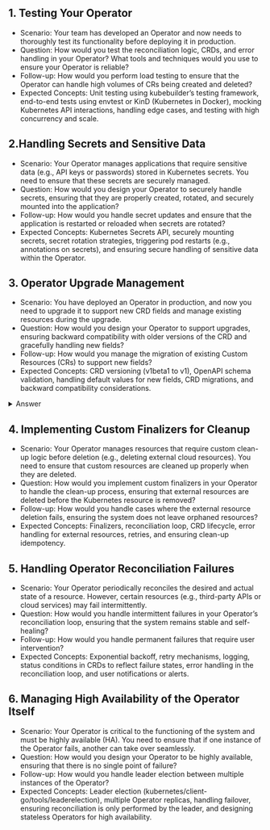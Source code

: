 ## 1. Testing Your Operator
- Scenario: Your team has developed an Operator and now needs to thoroughly test its functionality before deploying it in production.
- Question: How would you test the reconciliation logic, CRDs, and error handling in your Operator? What tools and techniques would you use to ensure your Operator is reliable?
- Follow-up: How would you perform load testing to ensure that the Operator can handle high volumes of CRs being created and deleted?
- Expected Concepts: Unit testing using kubebuilder’s testing framework, end-to-end tests using envtest or KinD (Kubernetes in Docker), mocking Kubernetes API interactions, handling edge cases, and testing with high concurrency and scale.

## 2.Handling Secrets and Sensitive Data
- Scenario: Your Operator manages applications that require sensitive data (e.g., API keys or passwords) stored in Kubernetes secrets. You need to ensure that these secrets are securely managed.
- Question: How would you design your Operator to securely handle secrets, ensuring that they are properly created, rotated, and securely mounted into the application?
- Follow-up: How would you handle secret updates and ensure that the application is restarted or reloaded when secrets are rotated?
- Expected Concepts: Kubernetes Secrets API, securely mounting secrets, secret rotation strategies, triggering pod restarts (e.g., annotations on secrets), and ensuring secure handling of sensitive data within the Operator.

## 3. Operator Upgrade Management
- Scenario: You have deployed an Operator in production, and now you need to upgrade it to support new CRD fields and manage existing resources during the upgrade.
- Question: How would you design your Operator to support upgrades, ensuring backward compatibility with older versions of the CRD and gracefully handling new fields?
- Follow-up: How would you manage the migration of existing Custom Resources (CRs) to support new fields?
- Expected Concepts: CRD versioning (v1beta1 to v1), OpenAPI schema validation, handling default values for new fields, CRD migrations, and backward compatibility considerations.

<details>
  <summary>Answer</summary>

```go
type ConfigMapSyncSpec struct {
	// INSERT ADDITIONAL SPEC FIELDS - desired state of cluster
	// Important: Run "make" to regenerate code after modifying this file

	// Foo is an example field of ConfigMapSync. Edit configmapsync_types.go to remove/update
	SourceNamespace string  json:"sourceNamespace"
	DestinationNamespace string  json:"destinationNamespace"
	ConfigMapName  string  json:"configMapName"
}

// ConfigMapSyncStatus defines the observed state of ConfigMapSync
type ConfigMapSyncStatus struct {
	// INSERT ADDITIONAL STATUS FIELD - define observed state of cluster
	// Important: Run "make" to regenerate code after modifying this file
	LastSyncTime metav1.Time  json:"lastSyncTime"
}

//+kubebuilder:object:root=true
//+kubebuilder:subresource:status

// ConfigMapSync is the Schema for the configmapsyncs API
type ConfigMapSync struct {
	metav1.TypeMeta   json:",inline"
	metav1.ObjectMeta json:"metadata,omitempty"

	Spec   ConfigMapSyncSpec   json:"spec,omitempty"
	Status ConfigMapSyncStatus json:"status,omitempty"
}

//+kubebuilder:object:root=true

// ConfigMapSyncList contains a list of ConfigMapSync
type ConfigMapSyncList struct {
	metav1.TypeMeta json:",inline"
	metav1.ListMeta json:"metadata,omitempty"
	Items           []ConfigMapSync json:"items"
}
```
### Can you give a realtime example of updrading the above CRD 

#### 1.You want to enhance the ConfigMapSync CRD by adding new features, such as:

- Sync Frequency: A new field to control how frequently the sync occurs.
- Sync Strategy: A new field to define whether the sync is "manual" or "automatic."

Here’s how you can perform the upgrade:

```go
type ConfigMapSyncSpec struct {
    SourceNamespace       string  `json:"sourceNamespace"`
    DestinationNamespace  string  `json:"destinationNamespace"`
    ConfigMapName         string  `json:"configMapName"`
    SyncFrequency         string  `json:"syncFrequency,omitempty"`  // New field
    SyncStrategy          string  `json:"syncStrategy,omitempty"`   // New field
}

type ConfigMapSyncStatus struct {
    LastSyncTime  metav1.Time  `json:"lastSyncTime"`
    SyncStatus    string       `json:"syncStatus,omitempty"`  // New field to track sync status
}
```

#### 2. Setting Up the Defaulting Webhook

***In Kubernetes operators built with tools like Kubebuilder, defaulting webhooks are usually implemented as part of a mutating admission webhook. These webhooks intercept requests to create or update Custom Resources (CRs) and apply default values if certain fields are missing. You typically define the defaulting webhook logic in a separate package in your Operator project.***


Inside the webhook/ directory, create a new file like default.go.
Implement the defaulting logic in this file.
Here’s an example for your ConfigMapSync defaulting webhook:

```go
// webhook/default.go
package webhook

import (
    "context"
    "myproject/api/v1" // Adjust to the actual path where your CRD is defined
    "sigs.k8s.io/controller-runtime/pkg/webhook/admission"
)

// DefaultingWebhook handles defaulting logic for ConfigMapSync.
type DefaultingWebhook struct {
    Decoder *admission.Decoder
}

// InjectDecoder injects the admission decoder into the webhook
func (w *DefaultingWebhook) InjectDecoder(d *admission.Decoder) error {
    w.Decoder = d
    return nil
}

// Handle applies default values for ConfigMapSync CRs if fields are missing.
func (w *DefaultingWebhook) Handle(ctx context.Context, req admission.Request) admission.Response {
    configMapSync := &v1.ConfigMapSync{}

    // Decode the incoming request object
    err := w.Decoder.Decode(req, configMapSync)
    if err != nil {
        return admission.Errored(400, err)
    }

    // Apply default values
    if configMapSync.Spec.SyncFrequency == "" {
        configMapSync.Spec.SyncFrequency = "5m" // Default frequency
    }
    if configMapSync.Spec.SyncStrategy == "" {
        configMapSync.Spec.SyncStrategy = "automatic" // Default strategy
    }

    // Marshal the updated object and return the patch response
    marshaledObj, err := json.Marshal(configMapSync)
    if err != nil {
        return admission.Errored(500, err)
    }

    return admission.PatchResponseFromRaw(req.Object.Raw, marshaledObj)
}
```

#### 3. Registering the Webhook

You need to register the defaulting webhook in the main entry point of your Operator (main.go), where you set up the webhook server.

Here’s how you register the webhook:

```go
// main.go
package main

import (
    "flag"
    "os"
    "sigs.k8s.io/controller-runtime/pkg/manager"
    "sigs.k8s.io/controller-runtime/pkg/webhook"
    "myproject/webhook" // Adjust the path
    "myproject/api/v1"
)

func main() {
    // Set up the Manager
    mgr, err := manager.New(ctrl.GetConfigOrDie(), manager.Options{})
    if err != nil {
        os.Exit(1)
    }

    // Set up webhook server
    mgr.GetWebhookServer().Register("/mutate-configmapsync", &webhook.Admission{
        Handler: &webhook.DefaultingWebhook{},
    })

    // Start the manager
    if err := mgr.Start(ctrl.SetupSignalHandler()); err != nil {
        os.Exit(1)
    }
}
```

#### 4. Message Flow for a Defaulting Webhook
##### 1. User (Client) Makes a Request to Create or Update a ConfigMapSync CR
##### 2. API Server Receives the Request

      * The Kubernetes API server receives the request to create/update the ConfigMapSync resource.
      * Before persisting the resource in the etcd database, the API server checks if there are any webhooks configured for the resource (e.g., 
        MutatingWebhookConfiguration for defaulting).

##### 3. API Server Calls the Mutating Admission Webhook
Since you’ve configured a MutatingWebhookConfiguration for ConfigMapSync, the API server calls the defaulting webhook (via an HTTP request) before storing the resource.
The request is sent to the webhook endpoint, defined in the MutatingWebhookConfiguration

##### 4. Webhook Receives the Request and Applies Defaulting Logic

##### 5.  Webhook Responds with the Mutated Resource
After applying the defaults, the webhook sends a response back to the API server with a mutated (modified) version of the ConfigMapSync resource.
The webhook response includes a JSON patch that describes the changes made (i.e., the default values applied).

##### 6. API Server Applies the Defaults
##### 7. API Server Persists the Resource in etcd
  
</details>

## 4. Implementing Custom Finalizers for Cleanup
- Scenario: Your Operator manages resources that require custom clean-up logic before deletion (e.g., deleting external cloud resources). You need to ensure that custom resources are cleaned up properly when they are deleted.
- Question: How would you implement custom finalizers in your Operator to handle the clean-up process, ensuring that external resources are deleted before the Kubernetes resource is removed?
- Follow-up: How would you handle cases where the external resource deletion fails, ensuring the system does not leave orphaned resources?
- Expected Concepts: Finalizers, reconciliation loop, CRD lifecycle, error handling for external resources, retries, and ensuring clean-up idempotency. 

## 5. Handling Operator Reconciliation Failures
- Scenario: Your Operator periodically reconciles the desired and actual state of a resource. However, certain resources (e.g., third-party APIs or cloud services) may fail intermittently.
- Question: How would you handle intermittent failures in your Operator’s reconciliation loop, ensuring that the system remains stable and self-healing?
- Follow-up: How would you handle permanent failures that require user intervention?
- Expected Concepts: Exponential backoff, retry mechanisms, logging, status conditions in CRDs to reflect failure states, error handling in the reconciliation loop, and user notifications or alerts.

## 6. Managing High Availability of the Operator Itself
- Scenario: Your Operator is critical to the functioning of the system and must be highly available (HA). You need to ensure that if one instance of the Operator fails, another can take over seamlessly.
- Question: How would you design your Operator to be highly available, ensuring that there is no single point of failure?
- Follow-up: How would you handle leader election between multiple instances of the Operator?
- Expected Concepts: Leader election (kubernetes/client-go/tools/leaderelection), multiple Operator replicas, handling failover, ensuring reconciliation is only performed by the leader, and designing stateless Operators for high availability.

